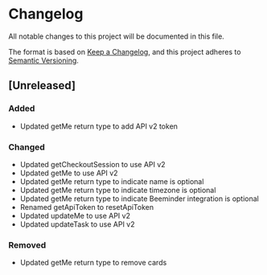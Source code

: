 # Changelog

All notable changes to this project will be documented in this file.

The format is based on [Keep a Changelog](https://keepachangelog.com/en/1.1.0/),
and this project adheres to [Semantic Versioning](https://semver.org/spec/v2.0.0.html).

## [Unreleased]

### Added

- Updated getMe return type to add API v2 token

### Changed

- Updated getCheckoutSession to use API v2
- Updated getMe to use API v2
- Updated getMe return type to indicate name is optional
- Updated getMe return type to indicate timezone is optional
- Updated getMe return type to indicate Beeminder integration is optional
- Renamed getApiToken to resetApiToken
- Updated updateMe to use API v2
- Updated updateTask to use API v2

### Removed

- Updated getMe return type to remove cards